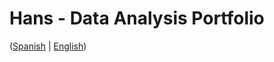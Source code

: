 # Hans - Data Analysis Portfolio 
([Spanish](https://github.com/HansAllTech/Hans_Data_Analysis_Portfolio/blob/main/Proyectos.md#tabla-de-contenido-es--en) | [English](https://github.com/HansAllTech/Hans_Data_Analysis_Portfolio/blob/main/Projects.md#table-of-content-es--en))                              
                                                                                                                                                              
                                                                         
                                                                              
                                                 
                                                        
                      
                  
                          
          
     
    
   
 
  
